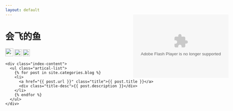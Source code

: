 ```yaml
---
layout: default
---
```


<body>
  <div class="index-wrapper">
    <div class="aside">
      <div class="info-card">
        <h1>会飞的鱼</h1>
        <a href="https://weibo.com/u/1837358905/" target="_blank"><img src="http://www.weibo.com/favicon.ico" alt="" width="25"/></a>
        <a href="https://www.douban.com/people/80391599/" target="_blank"><img src="http://www.douban.com/favicon.ico" alt="" width="22"/></a>
        <a href="http://instagram.com/beiyuu/" target="_blank"><img src="http://d36xtkk24g8jdx.cloudfront.net/bluebar/00c6602/images/ico/favicon.ico" alt="" width="22"/></a>
      </div>
      <div id="particles-js"></div>
    </div>

    <div class="index-content">
      <ul class="artical-list">
        {% for post in site.categories.blog %}
        <li>
          <a href="{{ post.url }}" class="title">{{ post.title }}</a>
          <div class="title-desc">{{ post.description }}</div>
        </li>
        {% endfor %}
      </ul>
    </div>
  </div>
 <!--  <embed type="application/x-shockwave-flash" src="http://cdn.abowman.com/widgets/pendulumclock/pendulumClockV2.swf" width="280" height="210" id="flashID" name="flashID" bgcolor="#FFFFFF" quality="high" flashvars="up_backgroundColor=FFFFFF" wmode="opaque" allowscriptaccess="always" style="position: absolute;right: 30px;top:100px"> -->
    <object type="application/x-shockwave-flash" style="outline:none;position: absolute;right: 30px;top: 100px;" data="http://cdn.abowman.com/widgets/pendulumclock/pendulumClockV2.swf?up_hourOffset=0&up_pendulumColor=FFFFFF&up_clockName=Pendulum%20Clock&up_minOffset=0&up_logoText=zxwj&up_quarterChime=0&up_handColor=000000&up_faceColor=FFFFFF&up_tick=0&up_backgroundColor=FFFFFF&up_numberColor=808080&up_quarterTilChime=0&up_hourChime=0&up_halfChime=0&up_lineColor=808080&" width="300" height="200"><param name="movie" value="http://cdn.abowman.com/widgets/pendulumclock/pendulumClockV2.swf?up_hourOffset=0&up_pendulumColor=FFFFFF&up_clockName=Pendulum%20Clock&up_minOffset=0&up_logoText=zxwj&up_quarterChime=0&up_handColor=000000&up_faceColor=FFFFFF&up_tick=0&up_backgroundColor=FFFFFF&up_numberColor=808080&up_quarterTilChime=0&up_hourChime=0&up_halfChime=0&up_lineColor=808080&"></param><param name="AllowScriptAccess" value="always"></param><param name="wmode" value="opaque"></param><param name="bgcolor" value="FFFFFF"/></object>
  <script src="js/particles.min.js" type="text/javascript"></script>
  <script>
    particlesJS("particles-js", {"particles":{"number":{"value":160,"density":{"enable":true,"value_area":800}},"color":{"value":"#ffffff"},"shape":{"type":"circle","stroke":{"width":0,"color":"#000000"},"polygon":{"nb_sides":5},"image":{"src":"img/github.svg","width":100,"height":100}},"opacity":{"value":1,"random":true,"anim":{"enable":true,"speed":1,"opacity_min":0,"sync":false}},"size":{"value":3,"random":true,"anim":{"enable":false,"speed":4,"size_min":0.3,"sync":false}},"line_linked":{"enable":true,"distance":150,"color":"#ffffff","opacity":0.4,"width":1},"move":{"enable":true,"speed":1,"direction":"none","random":true,"straight":false,"out_mode":"out","bounce":false,"attract":{"enable":false,"rotateX":600,"rotateY":600}}},"interactivity":{"detect_on":"canvas","events":{"onhover":{"enable":true,"mode":"bubble"},"onclick":{"enable":true,"mode":"repulse"},"resize":true},"modes":{"grab":{"distance":400,"line_linked":{"opacity":1}},"bubble":{"distance":250,"size":0,"duration":2,"opacity":0,"speed":3},"repulse":{"distance":400,"duration":0.4},"push":{"particles_nb":4},"remove":{"particles_nb":2}}},"retina_detect":true})
  </script>
</body>
